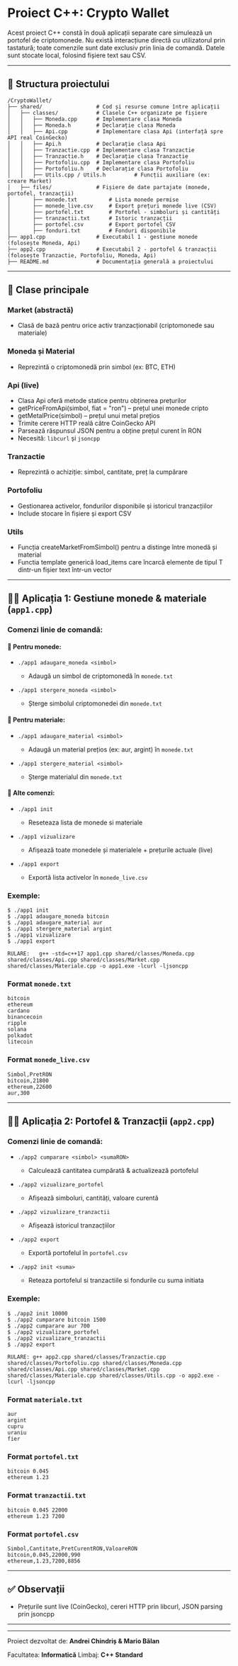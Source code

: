 # Proiect C++: Crypto Wallet

Acest proiect C++ constă în două aplicații separate care simulează un portofel de criptomonede. Nu există interacțiune directă cu utilizatorul prin tastatură; toate comenzile sunt date exclusiv prin linia de comandă. Datele sunt stocate local, folosind fișiere text sau CSV.

---

## 📁 Structura proiectului

```
/CryptoWallet/
├── shared/                 # Cod și resurse comune între aplicații
│   ├── classes/            # Clasele C++ organizate pe fișiere
│   │   ├── Moneda.cpp      # Implementare clasa Moneda
│   │   ├── Moneda.h        # Declarație clasa Moneda
│   │   ├── Api.cpp         # Implementare clasa Api (interfață spre API real CoinGecko)
│   │   ├── Api.h           # Declarație clasa Api
│   │   ├── Tranzactie.cpp  # Implementare clasa Tranzactie
│   │   ├── Tranzactie.h    # Declarație clasa Tranzactie
│   │   ├── Portofoliu.cpp  # Implementare clasa Portofoliu
│   │   ├── Portofoliu.h    # Declarație clasa Portofoliu
│   │   ├── Utils.cpp / Utils.h         # Funcții auxiliare (ex: creare Market)
│   ├── files/              # Fișiere de date partajate (monede, portofel, tranzacții)
│       ├── monede.txt          # Lista monede permise
│       ├── monede_live.csv     # Export prețuri monede live (CSV)
│       ├── portofel.txt        # Portofel - simboluri și cantități
│       ├── tranzactii.txt      # Istoric tranzacții
│       ├── portofel.csv        # Export portofel CSV
│       ├── fonduri.txt         # Fonduri disponibile
├── app1.cpp                # Executabil 1 - gestiune monede (folosește Moneda, Api)
├── app2.cpp                # Executabil 2 - portofel & tranzacții (folosește Tranzactie, Portofoliu, Moneda, Api)
├── README.md               # Documentația generală a proiectului

```

---

## 🧱 Clase principale

### Market (abstractă)
* Clasă de bază pentru orice activ tranzacționabil (criptomonede sau materiale)

### Moneda și Material

* Reprezintă o criptomonedă prin simbol (ex: BTC, ETH)

### Api (live)

* Clasa Api oferă metode statice pentru obținerea prețurilor
* getPriceFromApi(simbol, fiat = "ron") – prețul unei monede cripto
* getMetalPrice(simbol) – prețul unui metal prețios
* Trimite cerere HTTP reală către CoinGecko API
* Parsează răspunsul JSON pentru a obține prețul curent în RON
* Necesită: `libcurl` și `jsoncpp`

### Tranzactie

* Reprezintă o achiziție: simbol, cantitate, preț la cumpărare

### Portofoliu

* Gestionarea activelor, fondurilor disponibile și istoricul tranzacțiilor
* Include stocare în fișiere și export CSV

### Utils
* Funcția createMarketFromSimbol() pentru a distinge între monedă și material
* Functia template generică load_items<T> care încarcă elemente de tipul T dintr-un fișier text într-un vector
---

## 🧑‍💼 Aplicația 1: Gestiune monede & materiale (`app1.cpp`)

### Comenzi linie de comandă:

#### 🔸 Pentru monede:

* `./app1 adaugare_moneda <simbol>`  
  * Adaugă un simbol de criptomonedă în `monede.txt`

* `./app1 stergere_moneda <simbol>` 
  * Șterge simbolul criptomonedei din `monede.txt`

#### 🔸 Pentru materiale:

* `./app1 adaugare_material <simbol>`  
  * Adaugă un material prețios (ex: aur, argint) în `monede.txt`

* `./app1 stergere_material <simbol>`  
  * Șterge materialul din `monede.txt`

#### 🔸 Alte comenzi:

* `./app1 init`  
  * Reseteaza lista de monede si materiale

* `./app1 vizualizare`  
  * Afișează toate monedele și materialele + prețurile actuale (live)

* `./app1 export`  
  * Exportă lista activelor în `monede_live.csv`

### Exemple:

```
$ ./app1 init
$ ./app1 adaugare_moneda bitcoin
$ ./app1 adaugare_material aur
$ ./app1 stergere_material argint
$ ./app1 vizualizare
$ ./app1 export
```
```RULARE:   g++ -std=c++17 app1.cpp shared/classes/Moneda.cpp shared/classes/Api.cpp shared/classes/Market.cpp shared/classes/Materiale.cpp -o app1.exe -lcurl -ljsoncpp```

### Format `monede.txt`

```
bitcoin
ethereum
cardano
binancecoin
ripple
solana
polkadot
litecoin
```

### Format `monede_live.csv`

```
Simbol,PretRON
bitcoin,21800
ethereum,22600
aur,300

```

---

## 👨‍💻 Aplicația 2: Portofel & Tranzacții (`app2.cpp`)

### Comenzi linie de comandă:

* `./app2 cumparare <simbol> <sumaRON>`

  * Calculează cantitatea cumpărată & actualizează portofelul
* `./app2 vizualizare_portofel`

  * Afișează simboluri, cantități, valoare curentă
* `./app2 vizualizare_tranzactii`

  * Afișează istoricul tranzacțiilor
* `./app2 export`

  * Exportă portofelul în `portofel.csv`
* `./app2 init <suma>`

  * Reteaza portofelul si tranzactiile si fondurile cu suma initiata
### Exemple:

```
$ ./app2 init 10000
$ ./app2 cumparare bitcoin 1500
$ ./app2 cumparare aur 700
$ ./app2 vizualizare_portofel
$ ./app2 vizualizare_tranzactii
$ ./app2 export
```
```RULARE: g++ app2.cpp shared/classes/Tranzactie.cpp shared/classes/Portofoliu.cpp shared/classes/Moneda.cpp shared/classes/Api.cpp shared/classes/Market.cpp shared/classes/Materiale.cpp shared/classes/Utils.cpp -o app2.exe -lcurl -ljsoncpp```

### Format `materiale.txt`

```
aur
argint
cupru
uraniu
fier
```

### Format `portofel.txt`

```
bitcoin 0.045
ethereum 1.23
```

### Format `tranzactii.txt`

```
bitcoin 0.045 22000
ethereum 1.23 7200
```

### Format `portofel.csv`

```
Simbol,Cantitate,PretCurentRON,ValoareRON
bitcoin,0.045,22000,990
ethereum,1.23,7200,8856
```

---

## ✅ Observații

* Prețurile sunt live (CoinGecko), cereri HTTP prin libcurl, JSON parsing prin jsoncpp

---

---

Proiect dezvoltat de: **Andrei Chindriș & Mario Bălan**

Facultatea: **Informatică**
Limbaj: **C++ Standard**
